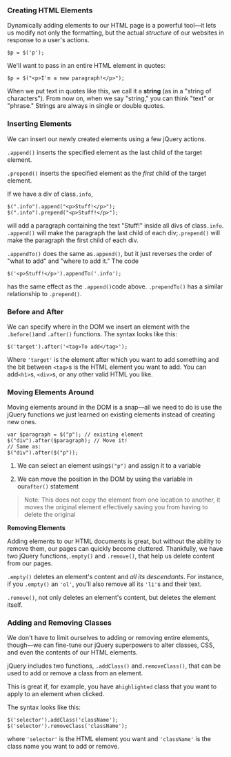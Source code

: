 ### **Creating HTML Elements**

Dynamically adding elements to our HTML page is a powerful tool—it lets us modify not only the formatting, but the actual _structure_ of our websites in response to a user's actions.

```
$p = $('p');

```

We'll want to pass in an entire HTML element in quotes:

```
$p = $("<p>I'm a new paragraph!</p>");
```

When we put text in quotes like this, we call it a **string** \(as in a "string of characters"\). From now on, when we say "string," you can think "text" or "phrase." Strings are always in single or double quotes.

### **Inserting Elements**

We can insert our newly created elements using a few jQuery actions.

`.append()` inserts the specified element as the last child of the target element.

`.prepend()` inserts the specified element as the _first_ child of the target element.

If we have a div of class`.info`,

```
$(".info").append("<p>Stuff!</p>");
$(".info").prepend("<p>Stuff!</p>");
```

will add a paragraph containing the text "Stuff!" inside all divs of class`.info`. `.append()` will make the paragraph the last child of each div;`.prepend()` will make the paragraph the first child of each div.

`.appendTo()` does the same as`.append()`, but it just reverses the order of "what to add" and "where to add it." The code

```
$('<p>Stuff!</p>').appendTo('.info');
```

has the same effect as the `.append()`code above. `.prependTo()` has a similar relationship to `.prepend()`.

### **Before and After**

We can specify where in the DOM we insert an element with the `.before()`and `.after()` functions. The syntax looks like this:

```
$('target').after('<tag>To add</tag>');

```

Where `'target'` is the element after which you want to add something and the bit between `<tag>`s is the HTML element you want to add. You can add`<h1>`s, `<div>`s, or any other valid HTML you like.

### **Moving Elements Around**

Moving elements around in the DOM is a snap—all we need to do is use the jQuery functions we just learned on existing elements instead of creating new ones.

```
var $paragraph = $("p"); // existing element
$("div").after($paragraph); // Move it!
// Same as:
$("div").after($("p"));
```

1. We can select an element using`$("p")` and assign it to a variable

2. We can move the position in the DOM by using the variable in our`after()` statement


> Note: This does not copy the element from one location to another, it moves the original element effectively saving you from having to delete the original

**Removing Elements**

Adding elements to our HTML documents is great, but without the ability to remove them, our pages can quickly become cluttered. Thankfully, we have two jQuery functions,`.empty()` and `.remove()`, that help us delete content from our pages.

`.empty()` deletes an element's content and _all its descendants_. For instance, if you `.empty()` an `'ol'`, you'll also remove all its `'li'`s and their text.

`.remove()`, not only deletes an element's content, but deletes the element itself.

### **Adding and Removing Classes**

We don't have to limit ourselves to adding or removing entire elements, though—we can fine-tune our jQuery superpowers to alter classes, CSS, and even the contents of our HTML elements.

jQuery includes two functions, `.addClass()` and`.removeClass()`, that can be used to add or remove a class from an element.

This is great if, for example, you have a`highlighted` class that you want to apply to an element when clicked.

The syntax looks like this:

```
$('selector').addClass('className');
$('selector').removeClass('className');
```



where `'selector'` is the HTML element you want and `'className'` is the class name you want to add or remove.

